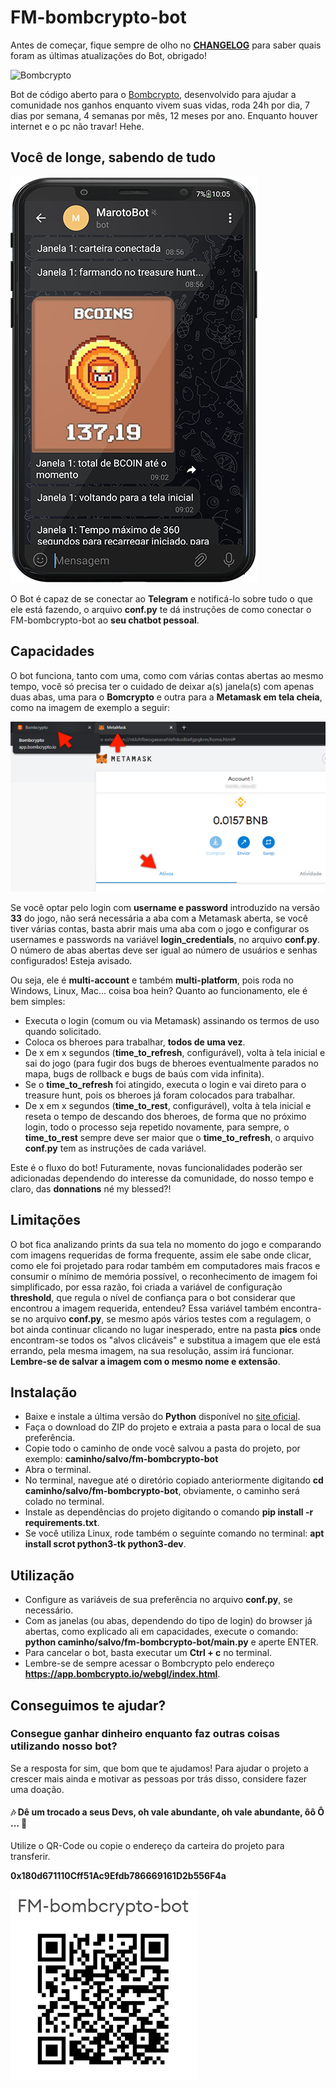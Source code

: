 # FM-bombcrypto-bot

Antes de começar, fique sempre de olho no **[CHANGELOG](CHANGELOG.md)** para saber
quais foram as últimas atualizações do Bot, obrigado!

![Bombcrypto](readme-images/bombcrypto.gif)

Bot de código aberto para o [Bombcrypto](https://bombcrypto.io/),
desenvolvido para ajudar a comunidade nos ganhos
enquanto vivem suas vidas, roda 24h por dia, 7 dias
por semana, 4 semanas por mês, 12 meses por ano. Enquanto
houver internet e o pc não travar! Hehe.

## Você de longe, sabendo de tudo
![Telegram](readme-images/phone.png)

O Bot é capaz de se conectar ao **Telegram** e notificá-lo
sobre tudo o que ele está fazendo, o arquivo
**conf.py** te dá instruções de como conectar o
FM-bombcrypto-bot ao **seu chatbot pessoal**.

## Capacidades
O bot funciona, tanto com uma, como com várias contas
abertas ao mesmo tempo, você só precisa ter o cuidado
de deixar a(s) janela(s) com apenas duas abas, uma para
o **Bomcrypto** e outra para a **Metamask em tela cheia**,
como na imagem de exemplo a seguir:

![Print](readme-images/print-window.jpg)

Se você optar pelo login com **username e password** introduzido
na versão **33** do jogo, não será necessária a aba com a Metamask
aberta, se você tiver várias contas, basta abrir mais uma aba com o jogo
e configurar os usernames e passwords na variável **login_credentials**,
no arquivo **conf.py**. O número de abas abertas deve ser igual ao
número de usuários e senhas configurados! Esteja avisado.

Ou seja, ele é **multi-account** e também **multi-platform**,
pois roda no Windows, Linux, Mac... coisa boa hein? Quanto ao
funcionamento, ele é bem simples:
* Executa o login (comum ou via Metamask) assinando os termos de uso quando solicitado.
* Coloca os bheroes para trabalhar, **todos de uma vez**.
* De x em x segundos (**time_to_refresh**, configurável), volta à tela inicial
e sai do jogo (para fugir dos bugs de bheroes eventualmente
parados no mapa, bugs de rollback e bugs de baús com
vida infinita).
* Se o **time_to_refresh** foi atingido, executa o login
e vai direto para o treasure hunt, pois os bheroes já
foram colocados para trabalhar.
* De x em x segundos (**time_to_rest**, configurável),
volta à tela inicial e reseta o tempo de descando dos
bheroes, de forma que no próximo login, todo o processo
seja repetido novamente, para sempre, o **time_to_rest**
sempre deve ser maior que o **time_to_refresh**, o arquivo
**conf.py** tem as instruções de cada variável.

Este é o fluxo do bot! Futuramente, novas funcionalidades
poderão ser adicionadas dependendo do interesse da
comunidade, do nosso tempo e claro, das **donnations**
né my blessed?!

## Limitações
O bot fica analizando prints da sua tela no momento
do jogo e comparando com imagens requeridas de forma frequente, assim ele sabe
onde clicar, como ele foi projetado para rodar também em computadores
mais fracos e consumir o mínimo de memória possível, o reconhecimento
de imagem foi simplificado, por essa razão, foi
criada a variável de configuração **threshold**, que
regula o nível de confiança para o bot considerar que
encontrou a imagem requerida, entendeu? Essa variável também
encontra-se no arquivo **conf.py**, se mesmo após vários
testes com a regulagem, o bot ainda continuar clicando
no lugar inesperado, entre na pasta **pics** onde
encontram-se todos os "alvos clicáveis" e substitua
a imagem que ele está errando, pela mesma imagem, na
sua resolução, assim irá funcionar. **Lembre-se de salvar
a imagem com o mesmo nome e extensão**.

## Instalação
* Baixe e instale a última versão do **Python** disponível
  no [site oficial](https://www.python.org/downloads/).
* Faça o download do ZIP do projeto e extraia a pasta
para o local de sua preferência.
* Copie todo o caminho de onde você salvou a pasta do
projeto, por exemplo: **caminho/salvo/fm-bombcrypto-bot**
* Abra o terminal.
* No terminal, navegue até o diretório copiado
anteriormente digitando **cd caminho/salvo/fm-bombcrypto-bot**,
obviamente, o caminho será colado no terminal.
* Instale as dependências do projeto digitando o comando
**pip install -r requirements.txt**.
* Se você utiliza Linux, rode também o seguinte comando no
terminal: **apt install scrot python3-tk python3-dev**.
  
## Utilização
* Configure as variáveis de sua preferência no arquivo
**conf.py**, se necessário.
* Com as janelas (ou abas, dependendo do tipo de login) do browser já abertas, como explicado
ali em capacidades, execute o comando:
**python caminho/salvo/fm-bombcrypto-bot/main.py** e
aperte ENTER.
* Para cancelar o bot, basta executar um **Ctrl + c**
no terminal.
* Lembre-se de sempre acessar o Bombcrypto pelo endereço
**https://app.bombcrypto.io/webgl/index.html**.
  
## Conseguimos te ajudar?
### Consegue ganhar dinheiro enquanto faz outras coisas utilizando nosso bot?
Se a resposta for sim, que bom que te ajudamos! Para
ajudar o projeto a crescer mais ainda e motivar as
pessoas por trás disso, considere fazer uma doação.
#### 🎶 Dê um trocado a seus Devs, oh vale abundante, oh vale abundante, ôô Ô ... 🎵

Utilize o QR-Code ou copie o endereço da carteira
do projeto para transferir.

**0x180d671110Cff51Ac9Efdb786669161D2b556F4a**

![Qrcode](readme-images/qr-code.jpg)